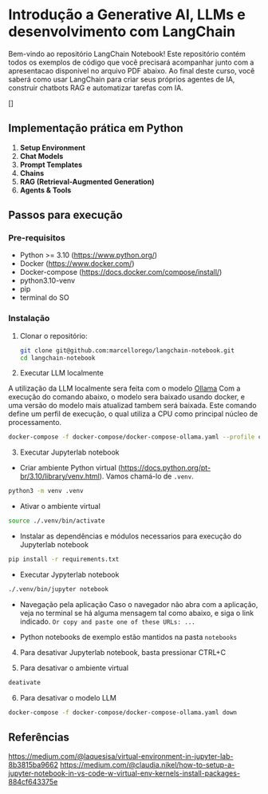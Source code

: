 # Introdução a Generative AI, LLMs e desenvolvimento com LangChain

Bem-vindo ao repositório LangChain Notebook! Este repositório contém todos os exemplos de código que você precisará acompanhar junto com a apresentacao disponivel no arquivo PDF abaixo. 
Ao final deste curso, você saberá como usar LangChain para criar seus próprios agentes de IA, construir chatbots RAG e automatizar tarefas com IA.

[]


## Implementação prática em Python

1. **Setup Environment**
2. **Chat Models**
3. **Prompt Templates**
4. **Chains**
5. **RAG (Retrieval-Augmented Generation)**
6. **Agents & Tools**

## Passos para execução

### Pre-requisitos

- Python >= 3.10 (https://www.python.org/)
- Docker (https://www.docker.com/)
- Docker-compose (https://docs.docker.com/compose/install/)
- python3.10-venv
- pip
- terminal do SO

### Instalação

1. Clonar o repositório:

   ```bash
   git clone git@github.com:marcellorego/langchain-notebook.git
   cd langchain-notebook
   ```

2. Executar LLM localmente

A utilização da LLM localmente sera feita com o modelo [Ollama](https://github.com/ollama/ollama)
Com a execução do comando abaixo, o modelo sera baixado usando docker, e uma versão do modelo mais atualizad tambem será baixada.
Este comando define um perfil de execução, o qual utiliza a CPU como principal núcleo de processamento.

  ```bash
  docker-compose -f docker-compose/docker-compose-ollama.yaml --profile cpu up
  ```

3. Executar Jupyterlab notebook

  * Criar ambiente Python virtual (https://docs.python.org/pt-br/3.10/library/venv.html). Vamos chamá-lo de `.venv`.
  
  ```bash
  python3 -m venv .venv
  ```

  * Ativar o ambiente virtual
  ```bash
  source ./.venv/bin/activate
  ```

  * Instalar as dependências e módulos necessarios para execução do Jupyterlab notebook
  ```bash
  pip install -r requirements.txt
  ```

  * Executar Jypyterlab notebook
  ```bash
  ./.venv/bin/jupyter notebook
  ```

  * Navegação pela aplicação
  Caso o navegador não abra com a aplicação, veja no terminal se há alguma mensagem tal como abaixo, e siga o link indicado.
  `Or copy and paste one of these URLs: ...`

  * Python notebooks de exemplo estão mantidos na pasta `notebooks`

4. Para desativar Jupyterlab notebook, basta pressionar CTRL+C

5. Para desativar o ambiente virtual
  ```bash
  deativate
  ```

6. Para desativar o modelo LLM
  ```bash
  docker-compose -f docker-compose/docker-compose-ollama.yaml down
  ```


## Referências
https://medium.com/@laquesisa/virtual-environment-in-jupyter-lab-8b3815ba9662
https://medium.com/@claudia.nikel/how-to-setup-a-jupyter-notebook-in-vs-code-w-virtual-env-kernels-install-packages-884cf643375e